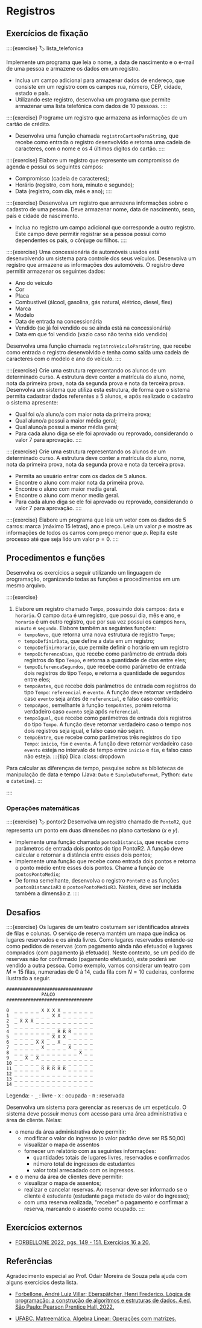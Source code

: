 # Registros

## Exercícios de fixação

::::{exercise} 
:label: lista_telefonica

Implemente um programa que leia o nome, a data de nascimento e o e-mail de uma pessoa e armazene os dados em um registro.
- Inclua um campo adicional para armazenar dados de endereço, que consiste em um registro com os campos rua, número, CEP, cidade, estado e país.
- Utilizando este registro, desenvolva um programa que permite armazenar uma lista telefônica com dados de 10 pessoas.
::::

::::{exercise}
Programe um registro que armazena as informações de um cartão de crédito.
- Desenvolva uma função chamada `registroCartaoParaString`, que recebe como entrada o registro desenvolvido e retorna uma cadeia de caracteres, com o nome e os 4 últimos dígitos do cartão.
::::

::::{exercise}
Elabore um registro que represente um compromisso de agenda e possui os seguintes campos:
- Compromisso (cadeia de caracteres);
- Horário (registro, com hora, minuto e segundo);
- Data (registro, com dia, mês e ano);
::::

::::{exercise}
Desenvolva um registro que armazena informações sobre o cadastro de uma pessoa. Deve armazenar nome, data de nascimento, sexo, país e cidade de nascimento.
- Inclua no registro um campo adicional que corresponde a outro registro. Este campo deve permitir registrar se a pessoa possui como dependentes os pais, o cônjuge ou filhos.
::::

::::{exercise}
Uma concessionária de automóveis usados está desenvolvendo um sistema para controle dos seus veículos. Desenvolva um registro que armazene as informações dos automóveis. O registro deve permitir armazenar os seguintes dados:
- Ano do veículo
- Cor
- Placa
- Combustível (álcool, gasolina, gás natural, elétrico, diesel, flex)
- Marca
- Modelo
- Data de entrada na concessionária
- Vendido (se já foi vendido ou se ainda está na concessionária)
- Data em que foi vendido (vazio caso não tenha sido vendido)

Desenvolva uma função chamada `registroVeiculoParaString`, que recebe como entrada o registro desenvolvido e tenha como saída uma cadeia de caracteres com o modelo e ano do veículo.
::::

::::{exercise}
Crie uma estrutura representando os alunos de um determinado curso. A estrutura deve conter a matrícula do aluno, nome, nota da primeira prova, nota da segunda prova e nota da terceira prova. Desenvolva um sistema que utiliza esta estrutura, de forma que o sistema permita cadastrar dados referentes a $5$ alunos, e após realizado o cadastro o sistema apresente:
- Qual foi o/a aluno/a com maior nota da primeira prova;
- Qual aluno/a possui a maior média geral;
- Qual aluno/a possui a menor média geral;
- Para cada aluno diga se ele foi aprovado ou reprovado, considerando o valor 7 para aprovação.
::::

::::{exercise}
Crie uma estrutura representando os alunos de um determinado curso. A estrutura deve conter a matrícula do aluno, nome, nota da primeira prova, nota da segunda prova e nota da terceira prova.
- Permita ao usuário entrar com os dados de 5 alunos.
- Encontre o aluno com maior nota da primeira prova.
- Encontre o aluno com maior media geral.
- Encontre o aluno com menor media geral.
- Para cada aluno diga se ele foi aprovado ou reprovado, considerando o valor 7 para aprovação.
::::

::::{exercise}
Elabore um programa que leia um vetor com os dados de $5$ carros: marca (máximo 15 letras), ano e preço. Leia um valor $p$ e mostre as informações de todos os carros com preço menor que $p$. Repita este processo até que seja lido um valor $p = 0$.
::::

## Procedimentos e funções

Desenvolva os exercícios a seguir utilizando um linguagem de programação, organizando todas as funções e procedimentos em um mesmo arquivo.

::::{exercise}
1. Elabore um registro chamado `Tempo`, possuindo dois campos: `data` e `horario`. O campo `data` é um registro, que possui dia, mês e ano, e `horario` é um outro registro, que por sua vez possui os campos `hora`, `minuto` e `segundo`. Elabore também as seguintes funções:
    - `tempoNovo`, que retorna uma nova estrutura de registro `Tempo`;
    - `tempoDefinirData`, que define a data em um registro;
    - `tempoDefinirHorario`, que permite definir o horário em um registro
    - `tempoDiferencaDias`, que recebe como parâmetro de entrada dois registros do tipo `Tempo`, e retorna a quantidade de dias entre eles;
    - `tempoDiferencaSegundos`,  que recebe como parâmetro de entrada dois registros do tipo `Tempo`, e retorna a quantidade de segundos entre eles;
    - `tempoAntes`, que recebe dois parâmetros de entrada com registros do tipo `Tempo`: `referencial` e `evento`. A função deve retornar verdadeiro caso `evento` seja antes de `referencial`, e falso caso contrário;
    - `tempoApos`,  semelhante à função `tempoAntes`, porém retorna verdadeiro caso `evento` seja após `referencial`.
    - `tempoIgual`, que recebe como parâmetros de entrada dois registros do tipo `Tempo`. A função deve retornar verdadeiro caso o tempo nos dois registros seja igual, e falso caso não sejam.
    - `tempoEntre`, que recebe como parâmetros três registros do tipo `Tempo`: `inicio`, `fim` e `evento`. A função deve retornar verdadeiro caso `evento` esteja no intervalo de tempo entre `inicio` e `fim`, e falso caso não esteja. 
:::{tip} Dica
:class: dropdown

Para calcular as diferenças de tempo, pesquise sobre as bibliotecas de manipulação de data e tempo (Java: `Date` e `SimpleDateFormat`, Python: `date` e `datetime`).
:::
    
::::

### Operações matemáticas

::::{exercise}
:label: pontor2
Desenvolva um registro chamado de `PontoR2`, que representa um ponto em duas dimensões no plano cartesiano ($x$ e $y$).
- Implemente uma função chamada `pontosDistancia`, que recebe como parâmetros de entrada dois pontos do tipo PontoR2. A função deve calcular e retornar a distância entre esses dois pontos;
- Implemente uma função que recebe como entrada dois pontos e retorna o ponto médio entre esses dois pontos. Chame a função de `pontosPontoMedio`;
- De forma semelhante, desenvolva o registro `PontoR3` e as funções `pontosDistanciaR3` e `pontosPontoMedioR3`. Nestes, deve ser incluída também a dimensão $z$.
::::


<!-- ### Testes -->

<!-- ## Problemas -->

## Desafios

::::{exercise}
Os lugares de um teatro costumam ser identificados através de filas e colunas. O serviço de reserva mantém um mapa que indica os lugares reservados e os ainda livres. Como lugares reservados entende-se como pedidos de reservas (com pagamento ainda não efetuado) e lugares comprados (com pagamento já efetuado). Neste contexto, se um pedido de reservas não for confirmado (pagamento efetuado), este poderá ser vendido a outra pessoa. Como exemplo, vamos considerar um teatro com $M = 15$ filas, numeradas de $0$ à $14$, cada fila com $N = 10$ cadeiras, conforme ilustrado a seguir.

  ```
  ################################
               PALCO
  ################################
          
  0  _ _ _ _ _ X X X X _ _ _ _ _ _
  1  _ _ _ _ _ _ _ X X _ _ _ _ _ _
  2  _ X X X _ _ _ _ _ _ _ _ _ _ _
  3  _ _ _ _ _ _ _ _ _ _ _ _ _ _ _
  4  _ _ _ _ _ _ _ _ R R R _ _ _ _
  5  _ _ _ _ _ _ _ X X X _ _ _ _ _
  6  _ _ _ _ X X _ _ X _ _ _ _ _ _
  7  _ _ _ _ _ X _ _ _ _ X _ _ _ _
  8  _ _ _ _ _ _ _ _ _ _ _ _ X _ _
  9  _ _ X _ X _ _ _ _ _ _ _ _ _ _
  10 _ _ _ _ _ _ _ _ _ _ _ _ _ _ _
  11 _ _ _ _ _ R R R R R _ _ _ _ _
  12 _ _ _ _ _ _ _ _ _ _ _ _ _ _ _
  13 _ _ _ _ _ _ _ _ _ _ _ _ _ _ _
  14 _ _ _ _ _ _ _ _ _ _ _ _ _ _ _
  ```

  Legenda:
    - `_` : livre
    - `X` : ocupada
    - `R` : reservada

  Desenvolva um sistema para gerenciar as reservas de um espetáculo. O sistema deve possuir menus com acesso para uma área administrativa e área de cliente. Nelas:
  - o menu da área administrativa deve permitir:
    - modificar o valor do ingresso (o valor padrão deve ser R$ 50,00)
    - visualizar o mapa de assentos
    - fornecer um relatório com as seguintes informações:
      - quantidades totais de lugares livres, reservados e confirmados
      - número total de ingressos de estudantes
      - valor total arrecadado com os ingressos.
  - e o menu da área de clientes deve permitir:
    - visualizar o mapa de assentos;
    - realizar e cancelar reservas. Ao reservar deve ser informado se o cliente é estudante (estudante paga metade do valor do ingresso);
    - com uma reserva realizada, "receber" o pagamento e confirmar a reserva, marcando o assento como ocupado.
::::

## Exercícios externos

- [FORBELLONE 2022, pgs. 149 - 151. Exercícios 16 a 20.](https://plataforma.bvirtual.com.br/Leitor/Publicacao/200078/pdf/173)

## Referências

Agradecimento especial ao Prof. Odair Moreira de Souza pela ajuda com alguns exercícios desta lista.

- [Forbellone, André Luiz Villar; Eberspätcher, Henri Frederico. Lógica de programação: a construção de algoritmos e estruturas de dados. 4.ed. São Paulo: Pearson Prentice Hall, 2022.](https://plataforma.bvirtual.com.br/Leitor/Publicacao/323/pdf/)

- [UFABC. Matreemática. Algebra Linear: Operações com matrizes.](https://lirte.pesquisa.ufabc.edu.br/matreematica/a-matematica-do-cotidiano/ramos/algebra/algebra-linear/operacoes-com-matrizes)


